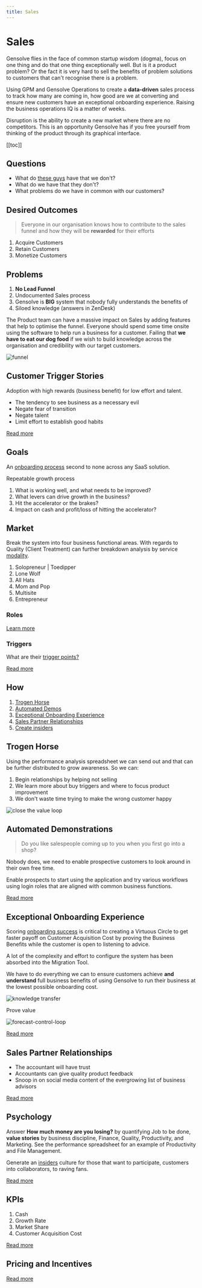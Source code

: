 ```yaml
---
title: Sales
---
```


# Sales

Gensolve flies in the face of common startup wisdom (dogma), focus on one thing and do that one thing exceptionally well. But is it a product problem? Or the fact it is very hard to sell the benefits of problem solutions to customers that can't recognise there is a problem.

Using GPM and Gensolve Operations to create a **data-driven** sales process to track how many are coming in, how good are we at converting and ensure new customers have an exceptional onboarding experience. Raising the business operations IQ is a matter of weeks.

Disruption is the ability to create a new market where there are no competitors. This is an opportunity Gensolve has if you free yourself from thinking of the product through its graphical interface.

[[toc]]

## Questions

- What do [these guys](/growth/business-advisors.md) have that we don't?
- What do we have that they don't?
- What problems do we have in common with our customers?

## Desired Outcomes

> Everyone in our organisation knows how to contribute to the sales funnel and how they will be **rewarded** for their efforts

1. Acquire Customers
2. Retain Customers
3. Monetize Customers

## Problems

1. **No Lead Funnel**
2. Undocumented Sales process
3. Gensolve is **BIG** system that nobody fully understands the benefits of
4. Siloed knowledge (answers in ZenDesk)

The Product team can have a massive impact on Sales by adding features that help to optimise the funnel. Everyone should spend some time onsite using the software to help run a business for a customer. Failing that **we have to eat our dog food** if we wish to build knowledge across the organisation and credibility with our target customers.

![funnel](https://drive.google.com/uc?id=10aAwCMpy2AQFr8ZSeZB-n5EWyjqnTPy-)

## Customer Trigger Stories

Adoption with high rewards (business benefit) for low effort and talent.

- The tendency to see business as a necessary evil
- Negate fear of transition
- Negate talent
- Limit effort to establish good habits

[Read more](./customer-trigger-stories.md)

## Goals

An [onboarding process](./onboarding/) second to none across any SaaS solution.

Repeatable growth process

1. What is working well, and what needs to be improved?
2. What levers can drive growth in the business?
3. Hit the accelerator or the brakes?
4. Impact on cash and profit/loss of hitting the accelerator?

## Market

Break the system into four business functional areas. With regards to Quality (Client Treatment) can further breakdown analysis by service [modality](./market.md).

1. Solopreneur | Toedipper
2. Lone Wolf
3. All Hats
4. Mom and Pop
5. Multisite
6. Entrepreneur

### Roles

[Learn more](/roles/)

### Triggers

What are their [trigger points?](./trigger-stories.md)

[Read more](./market.md)

## How

1. [Trogen Horse](./performance-spreadsheet.md)
2. [Automated Demos](./hands-off-demo.md)
3. [Exceptional Onboarding Experience](./onboarding.md)
4. [Sales Partner Relationships](./partners.md)
5. [Create insiders](./insiders.md)

## Trogen Horse

Using the performance analysis spreadsheet we can send out and that can be further distributed to grow awareness. So we can:

1. Begin relationships by helping not selling
2. We learn more about buy triggers and where to focus product improvement
3. We don't waste time trying to make the wrong customer happy

![close the value loop](https://drive.google.com/uc?id=1IZsBcqjQ3iLuci3mOM1Afk7GRCl7kKDV)

## Automated Demonstrations

> Do you like salespeople coming up to you when you first go into a shop?

Nobody does, we need to enable prospective customers to look around in their own free time.

Enable prospects to start using the application and try various workflows using login roles that are aligned with common business functions.

[Read more](./automated-product-demonstations.md)

## Exceptional Onboarding Experience

Scoring [onboarding success](./onboarding.md) is critical to creating a Virtuous Circle to get faster payoff on Customer Acquisition Cost by proving the Business Benefits while the customer is open to listening to advice.

A lot of the complexity and effort to configure the system has been absorbed into the Migration Tool.

We have to do everything we can to ensure customers achieve **and understand** full business benefits of using Gensolve to run their business at the lowest possible onboarding cost.

![knowledge transfer](https://drive.google.com/uc?id=13kqhpyFzk_nYwcvrrrl0C16ilrxE9-GK)

Prove value

![forecast-control-loop](https://drive.google.com/uc?id=1-l5lH6YCThCioOAAmuJJQEp15LQPqknz)

[Read more](./onboarding.md)

## Sales Partner Relationships

- The accountant will have trust
- Accountants can give quality product feedback
- Snoop in on social media content of the evergrowing list of business advisors

[Read more](./partners.md)

## Psychology

Answer **How much money are you losing?** by quantifying Job to be done, **value stories** by business discipline, Finance, Quality, Productivity, and Marketing. See the performance spreadsheet for an example of Productivity and File Management.

Generate an [insiders](./insiders.md) culture for those that want to participate, customers into collaborators, to raving fans.

[Read more](./psychology.md)

## KPIs

1. Cash
2. Growth Rate
3. Market Share
4. Customer Acquisition Cost

[Read more](./kpis.md)

## Pricing and Incentives

[Read more](./pricig-and-incentives.md)
